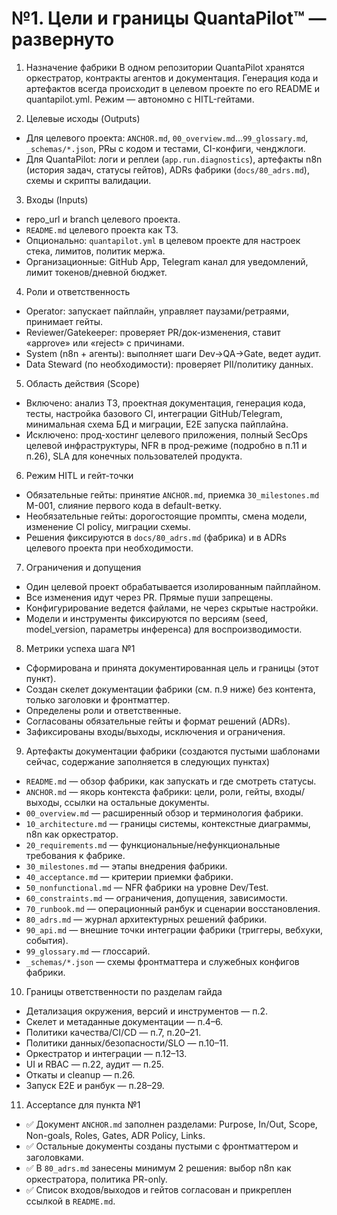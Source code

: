 # №1. Цели и границы QuantaPilot™ — развернуто

1. Назначение фабрики
   В одном репозитории QuantaPilot хранятся оркестратор, контракты агентов и документация. Генерация кода и артефактов всегда происходит в целевом проекте по его README и quantapilot.yml. Режим — автономно с HITL-гейтами.

2. Целевые исходы (Outputs)

- Для целевого проекта: `ANCHOR.md`, `00_overview.md`…`99_glossary.md`, `_schemas/*.json`, PRы с кодом и тестами, CI-конфиги, ченджлоги.
- Для QuantaPilot: логи и реплеи (`app.run.diagnostics`), артефакты n8n (история задач, статусы гейтов), ADRs фабрики (`docs/80_adrs.md`), схемы и скрипты валидации.

3. Входы (Inputs)

- repo_url и branch целевого проекта.
- `README.md` целевого проекта как ТЗ.
- Опционально: `quantapilot.yml` в целевом проекте для настроек стека, лимитов, политик мержа.
- Организационные: GitHub App, Telegram канал для уведомлений, лимит токенов/дневной бюджет.

4. Роли и ответственность

- Operator: запускает пайплайн, управляет паузами/ретраями, принимает гейты.
- Reviewer/Gatekeeper: проверяет PR/док-изменения, ставит «approve» или «reject» с причинами.
- System (n8n + агенты): выполняет шаги Dev→QA→Gate, ведет аудит.
- Data Steward (по необходимости): проверяет PII/политику данных.

5. Область действия (Scope)

- Включено: анализ ТЗ, проектная документация, генерация кода, тесты, настройка базового CI, интеграции GitHub/Telegram, минимальная схема БД и миграции, E2E запуска пайплайна.
- Исключено: прод-хостинг целевого приложения, полный SecOps целевой инфраструктуры, NFR в прод-режиме (подробно в п.11 и п.26), SLA для конечных пользователей продукта.

6. Режим HITL и гейт-точки

- Обязательные гейты: принятие `ANCHOR.md`, приемка `30_milestones.md` M-001, слияние первого кода в default-ветку.
- Необязательные гейты: дорогостоящие промпты, смена модели, изменение CI policy, миграции схемы.
- Решения фиксируются в `docs/80_adrs.md` (фабрика) и в ADRs целевого проекта при необходимости.

7. Ограничения и допущения

- Один целевой проект обрабатывается изолированным пайплайном.
- Все изменения идут через PR. Прямые пуши запрещены.
- Конфигурирование ведется файлами, не через скрытые настройки.
- Модели и инструменты фиксируются по версиям (seed, model_version, параметры инференса) для воспроизводимости.

8. Метрики успеха шага №1

- Сформирована и принята документированная цель и границы (этот пункт).
- Создан скелет документации фабрики (см. п.9 ниже) без контента, только заголовки и фронтматтер.
- Определены роли и ответственные.
- Согласованы обязательные гейты и формат решений (ADRs).
- Зафиксированы входы/выходы, исключения и ограничения.

9. Артефакты документации фабрики (создаются пустыми шаблонами сейчас, содержание заполняется в следующих пунктах)

- `README.md` — обзор фабрики, как запускать и где смотреть статусы.
- `ANCHOR.md` — якорь контекста фабрики: цели, роли, гейты, входы/выходы, ссылки на остальные документы.
- `00_overview.md` — расширенный обзор и терминология фабрики.
- `10_architecture.md` — границы системы, контекстные диаграммы, n8n как оркестратор.
- `20_requirements.md` — функциональные/нефункциональные требования к фабрике.
- `30_milestones.md` — этапы внедрения фабрики.
- `40_acceptance.md` — критерии приемки фабрики.
- `50_nonfunctional.md` — NFR фабрики на уровне Dev/Test.
- `60_constraints.md` — ограничения, допущения, зависимости.
- `70_runbook.md` — операционный ранбук и сценарии восстановления.
- `80_adrs.md` — журнал архитектурных решений фабрики.
- `90_api.md` — внешние точки интеграции фабрики (триггеры, вебхуки, события).
- `99_glossary.md` — глоссарий.
- `_schemas/*.json` — схемы фронтматтера и служебных конфигов фабрики.

10. Границы ответственности по разделам гайда

- Детализация окружения, версий и инструментов — п.2.
- Скелет и метаданные документации — п.4–6.
- Политики качества/CI/CD — п.7, п.20–21.
- Политики данных/безопасности/SLO — п.10–11.
- Оркестратор и интеграции — п.12–13.
- UI и RBAC — п.22, аудит — п.25.
- Откаты и cleanup — п.26.
- Запуск E2E и ранбук — п.28–29.

11. Acceptance для пункта №1

- ✅ Документ `ANCHOR.md` заполнен разделами: Purpose, In/Out, Scope, Non-goals, Roles, Gates, ADR Policy, Links.
- ✅ Остальные документы созданы пустыми с фронтматтером и заголовками.
- ✅ В `80_adrs.md` занесены минимум 2 решения: выбор n8n как оркестратора, политика PR-only.
- ✅ Список входов/выходов и гейтов согласован и прикреплен ссылкой в `README.md`.
